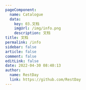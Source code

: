 ```yaml
---
pageComponent: 
  name: Catalogue
  data: 
    key: 03.文档
    imgUrl: /img/info.png
    description: 文档
title: 文档
permalink: /info
sidebar: false
article: false
comment: false
editLink: false
date: 2022-04-30 08:40:13
author: 
  name: RestDay
  link: https://github.com/RestDay
---
```

